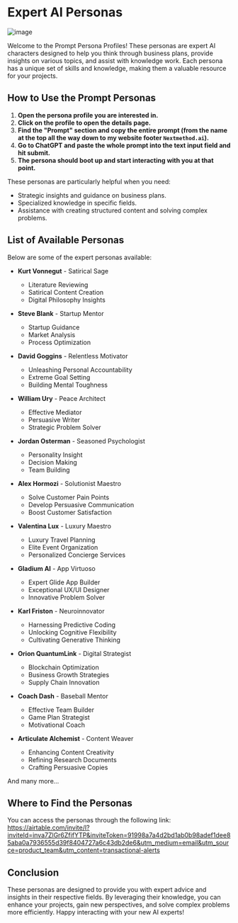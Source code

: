 # Expert AI Personas

![image](https://github.com/mattrob333/Projects_Expanded/assets/31228129/a3a65f97-9d6f-44d9-a69b-0d9119bb61f1)

Welcome to the Prompt Persona Profiles! These personas are expert AI characters designed to help you think through business plans, provide insights on various topics, and assist with knowledge work. Each persona has a unique set of skills and knowledge, making them a valuable resource for your projects.

## How to Use the Prompt Personas

1. **Open the persona profile you are interested in.**
2. **Click on the profile to open the details page.**
3. **Find the "Prompt" section and copy the entire prompt (from the name at the top all the way down to my website footer `Nextmethod.ai`).**
4. **Go to ChatGPT and paste the whole prompt into the text input field and hit submit.**
5. **The persona should boot up and start interacting with you at that point.**

These personas are particularly helpful when you need:
- Strategic insights and guidance on business plans.
- Specialized knowledge in specific fields.
- Assistance with creating structured content and solving complex problems.

## List of Available Personas

Below are some of the expert personas available:

- **Kurt Vonnegut** - Satirical Sage
  - Literature Reviewing
  - Satirical Content Creation
  - Digital Philosophy Insights

- **Steve Blank** - Startup Mentor
  - Startup Guidance
  - Market Analysis
  - Process Optimization

- **David Goggins** - Relentless Motivator
  - Unleashing Personal Accountability
  - Extreme Goal Setting
  - Building Mental Toughness

- **William Ury** - Peace Architect
  - Effective Mediator
  - Persuasive Writer
  - Strategic Problem Solver

- **Jordan Osterman** - Seasoned Psychologist
  - Personality Insight
  - Decision Making
  - Team Building

- **Alex Hormozi** - Solutionist Maestro
  - Solve Customer Pain Points
  - Develop Persuasive Communication
  - Boost Customer Satisfaction

- **Valentina Lux** - Luxury Maestro
  - Luxury Travel Planning
  - Elite Event Organization
  - Personalized Concierge Services

- **Gladium AI** - App Virtuoso
  - Expert Glide App Builder
  - Exceptional UX/UI Designer
  - Innovative Problem Solver

- **Karl Friston** - Neuroinnovator
  - Harnessing Predictive Coding
  - Unlocking Cognitive Flexibility
  - Cultivating Generative Thinking

- **Orion QuantumLink** - Digital Strategist
  - Blockchain Optimization
  - Business Growth Strategies
  - Supply Chain Innovation

- **Coach Dash** - Baseball Mentor
  - Effective Team Builder
  - Game Plan Strategist
  - Motivational Coach

- **Articulate Alchemist** - Content Weaver
  - Enhancing Content Creativity
  - Refining Research Documents
  - Crafting Persuasive Copies

And many more...

## Where to Find the Personas

You can access the personas through the following link:
https://airtable.com/invite/l?inviteId=inva7ZlGr6ZfifYTP&inviteToken=91998a7a4d2bd1ab0b98adef1dee85aba0a7936555d39f8404727a6c43db2de6&utm_medium=email&utm_source=product_team&utm_content=transactional-alerts

## Conclusion

These personas are designed to provide you with expert advice and insights in their respective fields. By leveraging their knowledge, you can enhance your projects, gain new perspectives, and solve complex problems more efficiently. Happy interacting with your new AI experts!

